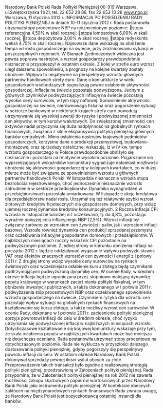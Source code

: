 Narodowy Bank Polski
Rada Polityki Pieniężnej
00-919 Warszawa, ul.Świętokrzyska 11/21, tel. 22 653 28 88, fax 22 653 13 28
www.nbp.pl
Warszawa, 11 stycznia 2012 r.
INFORMACJA PO POSIEDZENIU RADY POLITYKI PIENIĘŻNEJ
w dniach 10-11 stycznia 2012 r.
Rada postanowiła utrzymaćstopy procentowe NBP na niezmienionym poziomie:
stopa referencyjna 4,50% w skali rocznej;
stopa lombardowa 6,00% w skali rocznej;
stopa depozytowa 3,00% w skali rocznej;
stopa redyskonta weksli 4,75% w skali rocznej.
Najnowsze dane wskazują na obniżenie tempa wzrostu gospodarczego na świecie, przy
zróżnicowaniu sytuacji w poszczególnych regionach. W Stanach Zjednoczonych widoczna
jest pewna poprawa nastrojów, a wzrost gospodarczy prawdopodobnie nieznacznie
przyspieszył w ostatnim okresie. Z kolei w strefie euro wzrost uległ dalszemu spowolnieniu, a
prognozy na kolejne kwartały zostały obniżone. Wpływa to negatywnie na perspektywy
wzrostu głównych partnerów handlowych strefy euro. Dane o koniunkturze w wielu
gospodarkach wschodzących sygnalizują pewne osłabienie aktywności gospodarczej. Inflacja
na świecie pozostaje podwyższona. Jednym z głównych czynników podwyższających inflację
na świecie pozostają wysokie ceny surowców, w tym ropy naftowej.
Spowolnienie aktywności gospodarczej na świecie, nierównowaga fiskalna oraz pogorszenie
sytuacji w sektorze bankowym w niektórych krajach strefy euro powodują utrzymywanie się
wysokiej awersji do ryzyka i podwyższonej zmienności cen aktywów, w tym kursów
walutowych. Do zwiększonej zmienności cen aktywów nadal przyczynia się duża
nadpłynność na globalnych rynkach finansowych, związana z silnie ekspansywną polityką
pieniężną głównych banków centralnych.
Mimo osłabienia nastrojów krajowych podmiotów gospodarczych, korzystne dane o
produkcji przemysłowej, budowlano-montażowej oraz sprzedaży detalicznej wskazują, iż w
IV kw. tempo wzrostu gospodarczego w Polsce prawdopodobnie obniżyło się nieznacznie i
pozostało na relatywnie wysokim poziomie. Pogarszanie się wyprzedzających wskaźników
koniunktury sygnalizuje natomiast możliwość obniżenia się aktywności gospodarczej w
kolejnych kwartałach, co w dużej mierze może być związane ze spowolnieniem wzrostu u
głównych partnerów handlowych Polski.
W listopadzie nieznacznie wzrosła stopa bezrobocia rejestrowanego, choć jednocześnie
nieznacznie wzrosło zatrudnienie w sektorze przedsiębiorstw. Dynamika wynagrodzeń w
przedsiębiorstwach pozostała umiarkowana.
W listopadzie akcja kredytowa dla przedsiębiorstw nadal rosła. Utrzymał się też relatywnie
szybki wzrost złotowych kredytów hipotecznych dla gospodarstw domowych, przy wciąż
ujemnej rocznej dynamice kredytów konsumpcyjnych.
2
Roczna inflacja CPI wzrosła w listopadzie bardziej niż oczekiwano, tj. do 4,8%, pozostając
wyraźnie powyżej celu inflacyjnego NBP (2,5%). Wzrost inflacji był związany zarówno ze
wzrostem cen żywności i paliw, jak i wzrostem inflacji bazowej. Wzrosła również dynamika
cen produkcji sprzedanej przemysłu oraz oczekiwania inflacyjne gospodarstw domowych i
przedsiębiorstw.
W najbliższych miesiącach roczny wskaźnik CPI pozostanie na podwyższonym poziomie. Z
jednej strony w kierunku obniżenia inflacji na początku 2012 r. będzie oddziaływać
wygasanie wpływu podwyżki stawek VAT oraz efektów znacznych wzrostów cen żywności i
energii z I połowy 2011 r. Z drugiej strony wciąż wysokie ceny surowców na rynkach
światowych oraz wcześniejsze osłabienie kursu złotego będą czynnikami podtrzymującymi
podwyższoną dynamikę cen.
W ocenie Rady, w średnim okresie inflacja będzie ograniczana przez stopniowo malejącą
dynamikę popytu krajowego w warunkach zacieś
nienia polityki fiskalnej, w tym obniżenia
inwestycji publicznych, a także dokonanego w I połowie 2011 r. podwyższenia stóp
procentowych NBP oraz oczekiwanego spowolnienia wzrostu gospodarczego na świecie.
Czynnikiem ryzyka dla wzrostu cen pozostaje wpływ sytuacji na globalnych rynkach
finansowych na kształtowanie się kursu złotego, a także możliwy wzrost cen surowców.
W ocenie Rady, dokonane w I połowie 2011 r. zacieśnienie polityki pieniężnej sprzyja
powrotowi inflacji do celu w średnim okresie, choć ryzyko utrzymania się podwyższonej
inflacji w najbliższych miesiącach wzrosło. Dotychczasowe kształtowanie się krajowej
koniunktury wskazuje przy tym, że skala osłabienia popytu w najbliższych kwartałach może
być mniejsza niż dotychczas oceniano. Rada postanowiła utrzymać stopy procentowe na
dotychczasowym poziomie. Rada nie wyklucza w przyszłości dalszego dostosowania polityki
pieniężnej, gdyby pogorszyły się perspektywy powrotu inflacji do celu.
W ostatnim okresie Narodowy Bank Polski dokonywał sprzedaży pewnej ilości walut obcych
za złote. Przeprowadzenie takich transakcji było zgodne z realizowaną
strategią polityki
pieniężnej, przedstawioną w Założeniach polityki pieniężnej.
Rada przypomina, że w Założeniach polityki pieniężnej na rok 2012 nie zawarła możliwości
zakupu skarbowych papierów wartościowych przez Narodowy Bank Polski jako instrumentu
polityki pieniężnej. W kontekście obecnych zakłóceń na międzynarodowych rynkach
finansowych Rada zwraca uwagę, że Narodowy Bank Polski jest pożyczkodawcą ostatniej
instancji dla banków.
